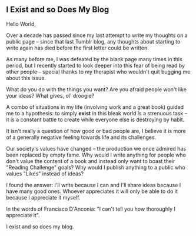 ## I Exist and so Does My Blog

Hello World,

Over a decade has passed since my last attempt to write my thoughts on a public page – since that last Tumblr blog, any thoughts about starting to write again has died before the first letter could be written.

As many before me, I was defeated by the blank page many times in this period, but I recently started to look deeper into this fear of being read by other people – special thanks to my therapist who wouldn't quit bugging me about this issue.

What do you do with the things you want? Are you afraid people won't like your ideas? What gives, ol' droogie?

A combo of situations in my life (involving work and a great book) guided me to a hypothesis: to simply **exist** in this bleak world is a strenuous task – it is a constant battle to create while everyone else is destroying by habit.

It isn't really a question of how good or bad people are, I believe it is more of a generally negative feeling towards life and its challenges.

Our society's values have changed – the production we once admired has been replaced by empty fame. Why would I write anything for people who don't value the content of a book and instead only want to boast their "Reading Challenge" goals? Why would I publish anything to a public who values "Likes" instead of ideas?

I found the answer: I'll write because I can and I'll share ideas because I have many good ones. Whoever appreciates it will only be able to do it because I appreciate it myself.

In the words of Francisco D'Anconia: "I can't tell you how thoroughly I appreciate it".

I exist and so does my blog.
